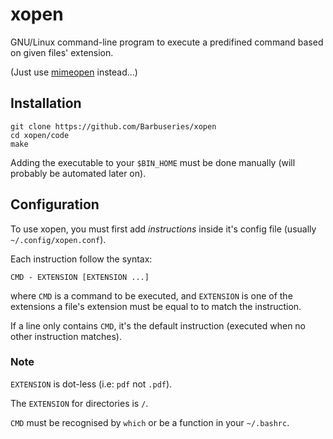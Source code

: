 # xopen #

GNU/Linux command-line program to execute a predifined command based on given
files' extension.

(Just use [mimeopen](http://search.cpan.org/dist/File-MimeInfo/mimeopen) instead...)

## Installation ##

```
git clone https://github.com/Barbuseries/xopen
cd xopen/code
make
```

Adding the executable to your `$BIN_HOME` must be done manually
(will probably be automated later on).

## Configuration ##

To use xopen, you must first add *instructions* inside it's config file
(usually `~/.config/xopen.conf`).

Each instruction follow the syntax:

`CMD - EXTENSION [EXTENSION ...]`

where `CMD` is a command to be executed, and `EXTENSION` is
one of the extensions a file's extension must be equal to to match the instruction.

If a line only contains `CMD`, it's the default instruction
(executed when no other instruction matches).

### Note ###

`EXTENSION` is dot-less (i.e: `pdf` not `.pdf`).

The `EXTENSION` for directories is `/`.

`CMD` must be recognised by `which` or be a function in your `~/.bashrc`.
